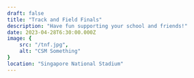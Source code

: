 ```yaml
---
draft: false
title: "Track and Field Finals"
description: "Have fun supporting your school and friends!"
date: 2023-04-28T6:30:00.000Z
image: {
	src: "/tnf.jpg",
	alt: "CSM Something"
}
location: "Singapore National Stadium"
---
```


